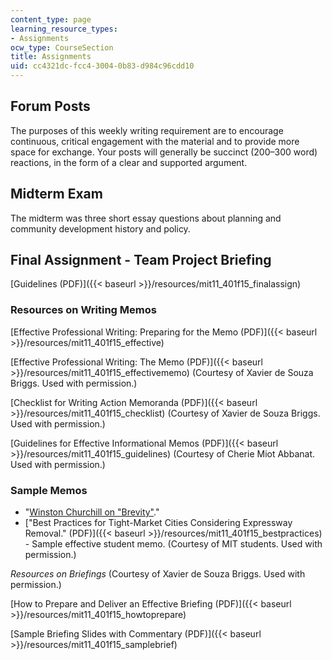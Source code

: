 ```yaml
---
content_type: page
learning_resource_types:
- Assignments
ocw_type: CourseSection
title: Assignments
uid: cc4321dc-fcc4-3004-0b83-d984c96cdd10
---
```


Forum Posts
-----------

The purposes of this weekly writing requirement are to encourage continuous, critical engagement with the material and to provide more space for exchange. Your posts will generally be succinct (200–300 word) reactions, in the form of a clear and supported argument.

Midterm Exam
------------

The midterm was three short essay questions about planning and community development history and policy.

Final Assignment - Team Project Briefing
----------------------------------------

[Guidelines (PDF)]({{< baseurl >}}/resources/mit11_401f15_finalassign)

### Resources on Writing Memos

[Effective Professional Writing: Preparing for the Memo (PDF)]({{< baseurl >}}/resources/mit11_401f15_effective)

[Effective Professional Writing: The Memo (PDF)]({{< baseurl >}}/resources/mit11_401f15_effectivememo) (Courtesy of Xavier de Souza Briggs. Used with permission.)

[Checklist for Writing Action Memoranda (PDF)]({{< baseurl >}}/resources/mit11_401f15_checklist) (Courtesy of Xavier de Souza Briggs. Used with permission.)

[Guidelines for Effective Informational Memos (PDF)]({{< baseurl >}}/resources/mit11_401f15_guidelines) (Courtesy of Cherie Miot Abbanat. Used with permission.)

### Sample Memos

*   "[Winston Churchill on "Brevity"](http://www.leadingvisually.com/2012/11/churchill-on-brevity.html)."
*   ["Best Practices for Tight-Market Cities Considering Expressway Removal." (PDF)]({{< baseurl >}}/resources/mit11_401f15_bestpractices) - Sample effective student memo. (Courtesy of MIT students. Used with permission.)

_Resources on Briefings_ (Courtesy of Xavier de Souza Briggs. Used with permission.)

[How to Prepare and Deliver an Effective Briefing (PDF)]({{< baseurl >}}/resources/mit11_401f15_howtoprepare)

[Sample Briefing Slides with Commentary (PDF)]({{< baseurl >}}/resources/mit11_401f15_samplebrief)